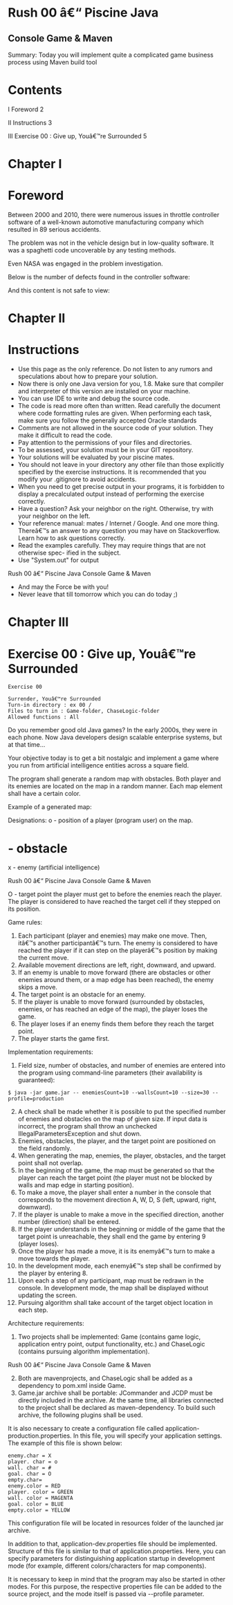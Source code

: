 # Rush 00 â€“ Piscine Java

## Console Game & Maven

Summary: Today you will implement quite a complicated game business process using
Maven build tool


# Contents

I Foreword 2

II Instructions 3

III Exercise 00 : Give up, Youâ€™re Surrounded 5


# Chapter I

# Foreword

Between 2000 and 2010, there were numerous issues in throttle controller software of a
well-known automotive manufacturing company which resulted in 89 serious accidents.

The problem was not in the vehicle design but in low-quality software. It was a spaghetti
code uncoverable by any testing methods.

Even NASA was engaged in the problem investigation.

Below is the number of defects found in the controller software:

And this content is not safe to view:


# Chapter II

# Instructions

- Use this page as the only reference. Do not listen to any rumors and speculations
    about how to prepare your solution.
- Now there is only one Java version for you, 1.8. Make sure that compiler and
    interpreter of this version are installed on your machine.
- You can use IDE to write and debug the source code.
- The code is read more often than written. Read carefully the document where code
    formatting rules are given. When performing each task, make sure you follow the
    generally accepted Oracle standards
- Comments are not allowed in the source code of your solution. They make it difficult
    to read the code.
- Pay attention to the permissions of your files and directories.
- To be assessed, your solution must be in your GIT repository.
- Your solutions will be evaluated by your piscine mates.
- You should not leave in your directory any other file than those explicitly specified
    by the exercise instructions. It is recommended that you modify your .gitignore to
    avoid accidents.
- When you need to get precise output in your programs, it is forbidden to display a
    precalculated output instead of performing the exercise correctly.
- Have a question? Ask your neighbor on the right. Otherwise, try with your neighbor
    on the left.
- Your reference manual: mates / Internet / Google. And one more thing. Thereâ€™s an
    answer to any question you may have on Stackoverflow. Learn how to ask questions
    correctly.
- Read the examples carefully. They may require things that are not otherwise spec-
    ified in the subject.
- Use "System.out" for output


Rush 00 â€“ Piscine Java Console Game & Maven

- And may the Force be with you!
- Never leave that till tomorrow which you can do today ;)


# Chapter III

# Exercise 00 : Give up, Youâ€™re Surrounded

```
Exercise 00
```
```
Surrender, Youâ€™re Surrounded
Turn-in directory : ex 00 /
Files to turn in : Game-folder, ChaseLogic-folder
Allowed functions : All
```
Do you remember good old Java games? In the early 2000s, they were in each phone.
Now Java developers design scalable enterprise systems, but at that time...

Your objective today is to get a bit nostalgic and implement a game where you run from
artificial intelligence entities across a square field.

The program shall generate a random map with obstacles. Both player and its enemies
are located on the map in a random manner. Each map element shall have a certain color.

Example of a generated map:

Designations:
o - position of a player (program user) on the map.
# - obstacle
x - enemy (artificial intelligence)


Rush 00 â€“ Piscine Java Console Game & Maven

O - target point the player must get to before the enemies reach the player. The player
is considered to have reached the target cell if they stepped on its position.

Game rules:

1. Each participant (player and enemies) may make one move. Then, itâ€™s another participantâ€™s
turn. The enemy is considered to have reached the player if it can step on the playerâ€™s
position by making the current move.
2. Available movement directions are left, right, downward, and upward.
3. If an enemy is unable to move forward (there are obstacles or other enemies around
them, or a map edge has been reached), the enemy skips a move.
4. The target point is an obstacle for an enemy.
5. If the player is unable to move forward (surrounded by obstacles, enemies, or has
reached an edge of the map), the player loses the game.
6. The player loses if an enemy finds them before they reach the target point.
7. The player starts the game first.

Implementation requirements:

1. Field size, number of obstacles, and number of enemies are entered into the program
using command-line parameters (their availability is guaranteed):

```
$ java -jar game.jar -- enemiesCount=10 --wallsCount=10 --size=30 --profile=production
```
2. A check shall be made whether it is possible to put the specified number of enemies
and obstacles on the map of given size. If input data is incorrect, the program shall throw
an unchecked IllegalParametersException and shut down.
3. Enemies, obstacles, the player, and the target point are positioned on the field randomly.
4. When generating the map, enemies, the player, obstacles, and the target point shall
not overlap.
5. In the beginning of the game, the map must be generated so that the player can
reach the target point (the player must not be blocked by walls and map edge in starting
position).
6. To make a move, the player shall enter a number in the console that corresponds to
the movement direction A, W, D, S (left, upward, right, downward).
7. If the player is unable to make a move in the specified direction, another number
(direction) shall be entered.
8. If the player understands in the beginning or middle of the game that the target point
is unreachable, they shall end the game by entering 9 (player loses).
9. Once the player has made a move, it is its enemyâ€™s turn to make a move towards the
player.
10. In the development mode, each enemyâ€™s step shall be confirmed by the player by
entering 8.
11. Upon each a step of any participant, map must be redrawn in the console. In
development mode, the map shall be displayed without updating the screen.
12. Pursuing algorithm shall take account of the target object location in each step.

Architecture requirements:

1. Two projects shall be implemented: Game (contains game logic, application entry point,
output functionality, etc.) and ChaseLogic (contains pursuing algorithm implementation).


Rush 00 â€“ Piscine Java Console Game & Maven

2. Both are mavenprojects, and ChaseLogic shall be added as a dependency to pom.xml
inside Game.
3. Game.jar archive shall be portable: JCommander and JCDP must be directly included
in the archive. At the same time, all libraries connected to the project shall be declared
as maven-dependency. To build such archive, the following plugins shall be used.

It is also necessary to create a configuration file called application-production.properties.
In this file, you will specify your application settings. The example of this file is shown
below:

```
enemy.char = X
player. char = o
wall. char = #
goal. char = O
empty.char=
enemy.color = RED
player. color = GREEN
wall. color = MAGENTA
goal. color = BLUE
empty.color = YELLOW
```
This configuration file will be located in resources folder of the launched jar archive.

In addition to that, application-dev.properties file should be implemented. Structure of
this file is similar to that of application.properties. Here, you can specify parameters for
distinguishing application startup in development mode (for example, different colors/characters
for map components).

It is necessary to keep in mind that the program may also be started in other modes. For
this purpose, the respective properties file can be added to the source project, and the
mode itself is passed via --profile parameter.

